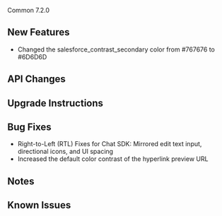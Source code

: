 Common 7.2.0

## New Features
- Changed the salesforce_contrast_secondary color from #767676 to #6D6D6D

## API Changes

## Upgrade Instructions

## Bug Fixes
 - Right-to-Left (RTL) Fixes for Chat SDK: Mirrored edit text input, directional icons, and UI spacing
 - Increased the default color contrast of the hyperlink preview URL

## Notes

## Known Issues
